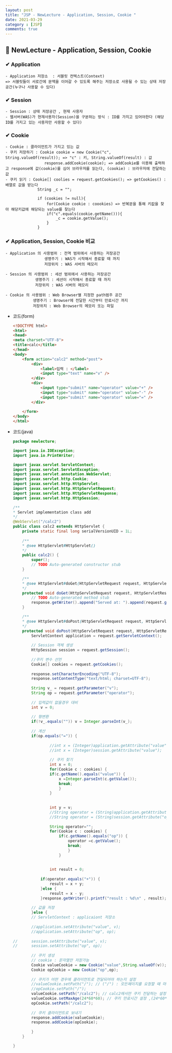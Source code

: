 ```yaml
---
layout: post
title: "JSP - NewLecture - Application, Session, Cookie "
date: 2021-03-29
category : [JSP]
comments: true
---
```


## 🔷 NewLecture - Application, Session, Cookie

### ✔ Application  

    - Application 저장소  : 서블릿 컨텍스트(Context)
    => 서블릿들이 서로간에 문맥을 이어갈 수 있도록 해주는 저장소로 사용될 수 있는 상태 저장공간(누구나 사용할 수 있다)

### ✔ Session

    - Session : 상태 저장공간 , 현재 사용자
    - 웹서버(WAS)가 현재사용자(Session)을 구분하는 방식 : ID를 가지고 있어야한다 (해당 ID를 가지고 있는 사용자만 사용할 수 있다)

### ✔ Cookie

    - Cookie : 클라이언트가 가지고 있는 값
    - 쿠키 저장하기 : Cookie cookie = new Cookie("c", String.valueOf(result)); => "c" : 키, String.valueOf(result) : 값
                     response.addCookie(cookie); => addCookie를 이용해 출력하고 response에 값(cookie)를 심어 브라우저를 읽는다, (cookie) : 브라우저에 전달하는 값
    - 쿠키 읽기 : Cookie[] coolies = request.getCookies(); => getCookies() : 배열로 값을 받는다
                  String _c = "";

                  if (cookies != null){
                      for(Cookie cookie : coookies) => 반복문을 통해 키캆을 찾아 해당키값에 해당되는 value를 찾는다
                      if("c".equals(cookie.getName())){
                          _c = cookie.getValue();
                      }
                  }
   
    
### ✔ Application, Session, Cookie 비교

    - Application 의 사용범위 : 전역 범위에서 사용하는 저장공간
                     생명주기 : WAS가 시작해서 종료할 때 까지
                     저장위치 : WAS 서버의 메모리

    - Session 의 사용범위 : 세션 범위에서 사용하는 저장공간
                 생명주기 : 세션이 시작해서 종료할 때 까지
                 저장위치 : WAS 서버의 메모리
                 
    - Cookie 의 사용범위 : Web Browser별 지정한 path범주 공간
                생명주기 : Browser에 전달한 시간부터 만료시간 까지
                저장위치 : Web Browser의 메모리 또는 파일

- 코드(form)
    ```html
    <!DOCTYPE html>
    <html>
    <head>
    <meta charset="UTF-8">
    <title>calc</title>
    </head>
    <body>
        <form action="calc2" method="post">
            <div>
                <label>입력 : </label>
                <input type="text" name="v" />
            </div>
            <div>
                <input type="submit" name="operator" value="+" />
                <input type="submit" name="operator" value="-" />
                <input type="submit" name="operator" value="=" />
            </div>
        
        </form>
    </body>
    </html>
    ```
- 코드(java)
    ```java
    package newlecture;

    import java.io.IOException;
    import java.io.PrintWriter;

    import javax.servlet.ServletContext;
    import javax.servlet.ServletException;
    import javax.servlet.annotation.WebServlet;
    import javax.servlet.http.Cookie;
    import javax.servlet.http.HttpServlet;
    import javax.servlet.http.HttpServletRequest;
    import javax.servlet.http.HttpServletResponse;
    import javax.servlet.http.HttpSession;

    /**
    * Servlet implementation class add
    */
    @WebServlet("/calc2")
    public class calc2 extends HttpServlet {
        private static final long serialVersionUID = 1L;
        
        /**
        * @see HttpServlet#HttpServlet()
        */
        public calc2() {
            super();
            // TODO Auto-generated constructor stub
        }

        /**
        * @see HttpServlet#doGet(HttpServletRequest request, HttpServletResponse response)
        */
        protected void doGet(HttpServletRequest request, HttpServletResponse response) throws ServletException, IOException {
            // TODO Auto-generated method stub
            response.getWriter().append("Served at: ").append(request.getContextPath());
        }

        /**
        * @see HttpServlet#doPost(HttpServletRequest request, HttpServletResponse response)
        */
        protected void doPost(HttpServletRequest request, HttpServletResponse response) throws ServletException, IOException {
            ServletContext application = request.getServletContext();
            
            // Session 객체 생성
            HttpSession session = request.getSession();
                    
            //쿠키 변수 선언
            Cookie[] cookies = request.getCookies();	
            
            response.setCharacterEncoding("UTF-8");
            response.setContentType("text/html; charset=UTF-8");
            
            String v_ = request.getParameter("v");
            String op = request.getParameter("operator");
            
            // 입력값이 없을경우 대비
            int v = 0;
            
            // 형변환
            if(!v_.equals("")) v = Integer.parseInt(v_);
            
            // 계산
            if(op.equals("=")) {
                
                    //int x = (Integer)application.getAttribute("value");
                    //int x = (Integer)session.getAttribute("value");
                    
                    // 쿠키 찾기
                    int x = 0;
                    for(Cookie c : cookies) {
                    if(c.getName().equals("value")) {
                        x =Integer.parseInt(c.getValue());
                        break;
                        }
                    }
                        
                        
                    int y = v;
                    //String operator = (String)application.getAttribute("op");
                    //String operator = (String)session.getAttribute("op");
                    
                    String operator="";
                    for(Cookie c : cookies) {
                        if(c.getName().equals("op")) {
                            operator =c.getValue();
                            break;
                            }
                        }
                    
                    
                    int result = 0;
                            
                if(operator.equals("+")) {
                    result = x + y;
                }else {
                    result = x - y;
                }response.getWriter().printf("result : %d\n" , result);
                
            // 값을 저장
            }else {
            // ServletContext : applicaiont 저장소
            
            //application.setAttribute("value", v);
            //application.setAttribute("op", op);
                
    //		session.setAttribute("value", v);
    //		session.setAttribute("op", op);
            
            // 쿠키 생성
            // cookie : 문자열만 저장가능
            Cookie valueCookie = new Cookie("value",String.valueOf(v));
            Cookie opCookie = new Cookie("op",op);
            
            // 쿠키가 어떤 경우에 클라이언트로 전달되어야 하는지 설정
            //valueCookie.setPath("/"); // ("/") : 모든페이지를 요청할 때 마다 valueCookie를 가져오라는 설정
            //opCookie.setPath("/");
            valueCookie.setPath("/calc2"); // calc2에서만 쿠키 전달하는 설정
            valueCookie.setMaxAge(24*60*60); // 쿠키 만료시간 설정 ,(24*60*60) : 24시간 => 설정안하면 브라우저 닫히면 쿠키가 삭제된다
            opCookie.setPath("/calc2");
            
            // 쿠키 클라이언트로 보내기
            response.addCookie(valueCookie);
            response.addCookie(opCookie);
            
            }
        }

    }
    ```